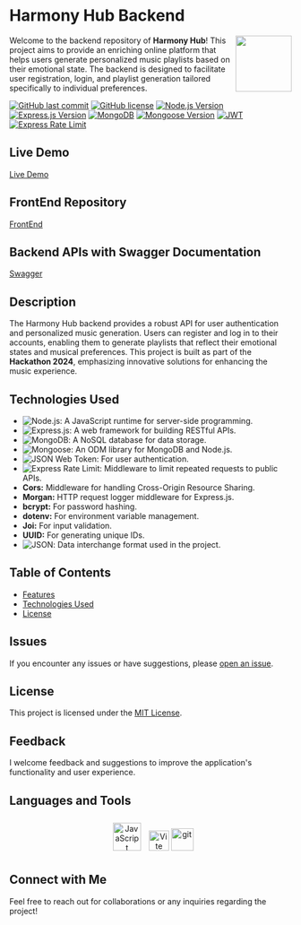 # Harmony Hub Backend

<img align="right" src="https://media.giphy.com/media/du3J3cXyzhj75IOgvA/giphy.gif" width="100"/>

Welcome to the backend repository of **Harmony Hub**! This project aims to provide an enriching online platform that helps users generate personalized music playlists based on their emotional state. The backend is designed to facilitate user registration, login, and playlist generation tailored specifically to individual preferences.

[![GitHub last commit](https://img.shields.io/github/last-commit/Alexandrbig1/italiya-backend)](https://github.com/Alexandrbig1/italiya-backend/commits/main)
[![GitHub license](https://img.shields.io/github/license/Alexandrbig1/italiya-backend)](https://github.com/Alexandrbig1/italiya-backend/blob/main/LICENSE)
[![Node.js Version](https://img.shields.io/badge/Node.js-v18.18.0-2B8B27)](https://nodejs.org/)
[![Express.js Version](https://img.shields.io/badge/Express.js-v4.18.2-000000)](https://expressjs.com/)
[![MongoDB](https://img.shields.io/badge/MongoDB-v6.3.0-3B9539)](https://www.mongodb.com/)
[![Mongoose Version](https://img.shields.io/badge/Mongoose-v8.0.3-6B0002)](https://mongoosejs.com/)
[![JWT](https://img.shields.io/badge/JSON%20Web%20Token-v9.0.2-000000)](https://jwt.io/)
[![Express Rate Limit](https://img.shields.io/badge/Express%20Rate%20Limit-7.4.1-000000)](https://github.com/nfriedly/express-rate-limit)

## Live Demo

[Live Demo](https://alexandrbig1.github.io/harmony-hub/)

## FrontEnd Repository

[FrontEnd](https://github.com/Alexandrbig1/harmony-hub)

## Backend APIs with Swagger Documentation

[Swagger](https://harmony-hub-backend.onrender.com/api-docs)

## Description

The Harmony Hub backend provides a robust API for user authentication and personalized music generation. Users can register and log in to their accounts, enabling them to generate playlists that reflect their emotional states and musical preferences. This project is built as part of the **Hackathon 2024**, emphasizing innovative solutions for enhancing the music experience.

## Technologies Used

- ![Node.js](https://img.shields.io/badge/Node.js-339933.svg?style=for-the-badge&logo=nodedotjs&logoColor=white): A JavaScript runtime for server-side programming.
- ![Express.js](https://img.shields.io/badge/Express-000000.svg?style=for-the-badge&logo=Express&logoColor=white): A web framework for building RESTful APIs.
- ![MongoDB](https://img.shields.io/badge/MongoDB-47A248.svg?style=for-the-badge&logo=mongodb&logoColor=white): A NoSQL database for data storage.
- ![Mongoose](https://img.shields.io/badge/Mongoose-880000.svg?style=for-the-badge&logo=mongoose&logoColor=white): An ODM library for MongoDB and Node.js.
- ![JSON Web Token](https://img.shields.io/badge/JSON%20Web%20Tokens-000000.svg?style=for-the-badge&logo=JSON-Web-Tokens&logoColor=white): For user authentication.
- ![Express Rate Limit](https://img.shields.io/badge/Express%20Rate%20Limit-7.4.1-000000): Middleware to limit repeated requests to public APIs.
- **Cors:** Middleware for handling Cross-Origin Resource Sharing.
- **Morgan:** HTTP request logger middleware for Express.js.
- **bcrypt:** For password hashing.
- **dotenv:** For environment variable management.
- **Joi:** For input validation.
- **UUID:** For generating unique IDs.
- ![JSON](https://img.shields.io/badge/JSON-000000.svg?style=for-the-badge&logo=JSON&logoColor=white): Data interchange format used in the project.

## Table of Contents

- [Features](#features)
- [Technologies Used](#technologies-used)
- [License](#license)

## Issues

If you encounter any issues or have suggestions, please
[open an issue](https://github.com/Alexandrbig1/harmony-hub-backend/issues).

## License

This project is licensed under the [MIT License](LICENSE).

## Feedback

I welcome feedback and suggestions to improve the application's functionality and user experience.

## Languages and Tools

<div align="center">
<a href="https://www.javascript.com/" target="_blank"><img style="margin: 10px" src="https://profilinator.rishav.dev/skills-assets/javascript-original.svg" alt="JavaScript" height="50" /></a>
<a href="https://vitejs.dev/" target="_blank" rel="noreferrer"><img src="https://raw.githubusercontent.com/danielcranney/readme-generator/main/public/icons/skills/vite-colored.svg" width="36" height="36" alt="Vite" /></a>
<a href="https://git-scm.com/" target="_blank" rel="noreferrer">
<img src="https://www.vectorlogo.zone/logos/git-scm/git-scm-icon.svg" alt="git" width="40" height="40"/></a>
</div>

## Connect with Me

Feel free to reach out for collaborations or any inquiries regarding the project!

